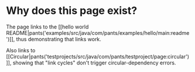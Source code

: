 # Why does this page exist?

The page links to the
[[hello world README|pants('examples/src/java/com/pants/examples/hello/main:readme')]],
thus demonstrating that links work.

Also links to
[[Circular|pants('testprojects/src/java/com/pants/testproject/page:circular')]],
showing that "link cycles" don't trigger circular-dependency errors.
